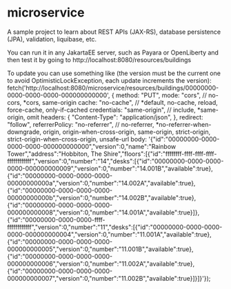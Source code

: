 # microservice
A sample project to learn about REST APIs (JAX-RS), database persistence (JPA), validation, liquibase, etc.

You can run it in any JakartaEE server, such as Payara or OpenLiberty and then test it by going to http://localhost:8080/resources/buildings

To update you can use something like (the version must be the current one to avoid OptimisticLockException, each update increments the version): fetch('http://localhost:8080/microservice/resources/buildings/00000000-0000-0000-0000-000000000000', {
    method: "PUT",
    mode: "cors", // no-cors, *cors, same-origin
    cache: "no-cache", // *default, no-cache, reload, force-cache, only-if-cached
    credentials: "same-origin", // include, *same-origin, omit
    headers: {
      "Content-Type": "application/json",
    },
    redirect: "follow",
    referrerPolicy: "no-referrer", // no-referrer, *no-referrer-when-downgrade, origin, origin-when-cross-origin, same-origin, strict-origin, strict-origin-when-cross-origin, unsafe-url
    body: '{"id":"00000000-0000-0000-0000-000000000000","version":0,"name":"Rainbow Tower","address":"Hobbiton, The Shire","floors":[{"id":"ffffffff-ffff-ffff-ffff-ffffffffffff","version":0,"number":"14","desks":[{"id":"00000000-0000-0000-0000-000000000009","version":0,"number":"14.001B","available":true},{"id":"00000000-0000-0000-0000-00000000000a","version":0,"number":"14.002A","available":true},{"id":"00000000-0000-0000-0000-00000000000b","version":0,"number":"14.002B","available":true},{"id":"00000000-0000-0000-0000-000000000008","version":0,"number":"14.001A","available":true}]},{"id":"00000000-0000-0000-ffff-ffffffffffff","version":0,"number":"11","desks":[{"id":"00000000-0000-0000-0000-000000000004","version":0,"number":"11.001A","available":true},{"id":"00000000-0000-0000-0000-000000000005","version":0,"number":"11.001B","available":true},{"id":"00000000-0000-0000-0000-000000000006","version":0,"number":"11.002A","available":true},{"id":"00000000-0000-0000-0000-000000000007","version":0,"number":"11.002B","available":true}]}]}'});
